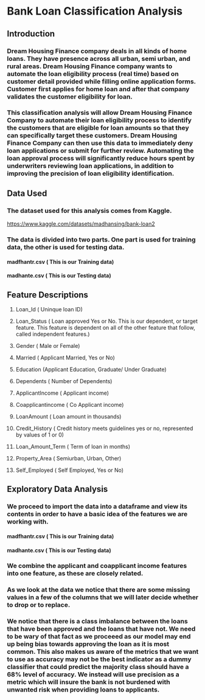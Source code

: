 # Bank Loan Classification Analysis 

## Introduction

###  Dream Housing Finance company deals in all kinds of home loans. They have presence across all urban, semi urban, and rural areas. Dream Housing Finance company wants to automate the loan eligibility process (real time) based on customer detail provided while filling online application forms. Customer first applies for home loan and after that company validates the customer eligibility for loan. 
### This classification analysis will allow Dream Housing Finance Company to automate their loan eligibility process to identify the customers that are eligible for loan amounts so that they can specifically target these customers. Dream Housing Finance Company can then use this data to immediately deny loan applications or submit for further review. Automating the loan approval process will significantly reduce hours spent by underwriters reviewing loan applications, in addition to improving the precision of loan eligibility identification. 


## Data Used 

### The dataset used for this analysis comes from Kaggle.
https://www.kaggle.com/datasets/madhansing/bank-loan2

### The data is divided into two parts. One part is used for training data, the other is used for testing data.
#### madfhantr.csv ( This is our Training data)
#### madhante.csv ( This is our Testing data)


## Feature Descriptions

1. Loan_Id ( Uninque loan ID)

2. Loan_Status ( Loan approved Yes or No. This is our dependent, or target feature. This feature is dependent on all of the other feature                    that follow, called independent features.)

3. Gender ( Male or Female)

4. Married ( Applicant Married, Yes or No)

5. Education (Applicant Education, Graduate/ Under Graduate)

6. Dependents ( Number of Dependents)

7. ApplicantIncome ( Applicant income)

8. Coapplicantincome ( Co Applicant income)

9. LoanAmount ( Loan amount in thousands)

10. Credit_History ( Credit history meets guidelines yes or no, represented by values of 1 or 0)

11. Loan_Amount_Term ( Term of loan in months)

12. Property_Area ( Semiurban, Urban, Other)

13. Self_Employed ( Self Employed, Yes or No)


## Exploratory Data Analysis

### We proceed to import the data into a dataframe and view its contents in order to have a basic idea of the features we are working with. 
#### madfhantr.csv ( This is our Training data)
#### madhante.csv ( This is our Testing data)

### We combine the applicant and coapplicant income features into one feature, as these are closely related.

### As we look at the data we notice that there are some missing values in a few of the columns that we will later decide whether to drop or to replace.

### We notice that there is a class imbalance between the loans that have been approved and the loans that have not. We need to be wary of that fact as we proceeed as our model may end up being bias towards approving the loan as it is most common. This also makes us aware of the metrics that we want to use as accuracy may not be the best indicator as a dummy classifier that could predict the majority class should have a 68% level of accuracy. We instead will use precision as a metric which will insure the bank is not burdened with unwanted risk when providing loans to applicants.









